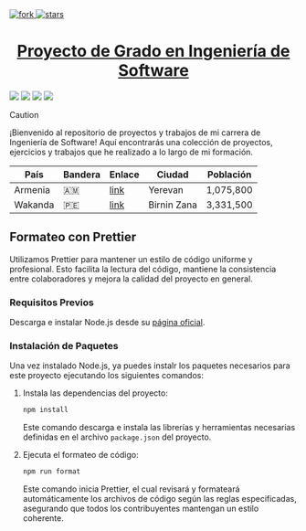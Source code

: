 <a href="https://github.com/akionii/Uni-Work">
<img src="https://img.shields.io/github/forks/akionii/Uni-Work?style=social" alt="fork"/>
</a>
<a href="https://github.com/akionii/Uni-Work">
<img src="https://img.shields.io/github/stars/akionii/Uni-Work?style=social" alt="stars"/>

<center>

# Proyecto de Grado en Ingeniería de Software

</a>

</center>

<a href="/code/C%2B%2B"><img src="https://img.shields.io/badge/C++-%23007acc.svg?style=for-the-badge&logo=c%2B%2B&logoColor=%23ffffff"/></a>
<a href="/code/C"><img src="https://img.shields.io/badge/C-%2320232a.svg?style=for-the-badge&logo=c&logoColor=%2361DAFB"/></a>
<a href="/code/php"><img src="https://img.shields.io/badge/PHP-%239269fe.svg?style=for-the-badge&logo=php&logoColor=yellow&border"/></a>
<a href="/code/python"><img src="https://img.shields.io/badge/Python-742b66.svg?style=for-the-badge&logo=python&logoColor=#e682d5"/></a>

> [!CAUTION]
> ¡Bienvenido al repositorio de proyectos y trabajos de mi carrera de Ingeniería de Software! Aquí encontrarás una colección de proyectos, ejercicios y trabajos que he realizado a lo largo de mi formación.

| País    | Bandera | Enlace                                                                                    | Ciudad      | Población |
| ------- | ------- | ----------------------------------------------------------------------------------------- | ----------- | --------- |
| Armenia | 🇦🇲      | [link](https://youtube.com/clip/UgkxETafV7ImIh3XJXKF_0oZlC8CPHGRcdqg?si=KO0cJrYKU4KrwZPJ) | Yerevan     | 1,075,800 |
| Wakanda | 🇵🇪      | [link](https://youtu.be/SChnJDfmrSU?si=ZpL3FSfmKKtDFmSQ&t=19131)                          | Birnin Zana | 3,331,500 |

## Formateo con Prettier

Utilizamos Prettier para mantener un estilo de código uniforme y profesional. Esto facilita la lectura del código, mantiene la consistencia entre colaboradores y mejora la calidad del proyecto en general.

### Requisitos Previos

Descarga e instalar Node.js desde su [página oficial](https://nodejs.org/).

### Instalación de Paquetes

Una vez instalado Node.js, ya puedes instalr los paquetes necesarios para este proyecto ejecutando los siguientes comandos:

1. Instala las dependencias del proyecto:

   ```bash
   npm install
   ```

   Este comando descarga e instala las librerías y herramientas necesarias definidas en el archivo `package.json` del proyecto.

2. Ejecuta el formateo de código:

   ```bash
   npm run format
   ```

   Este comando inicia Prettier, el cual revisará y formateará automáticamente los archivos de código según las reglas especificadas, asegurando que todos los contribuyentes mantengan un estilo coherente.
